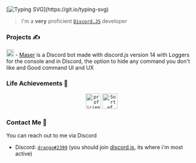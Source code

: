 [![Typing SVG](https://readme-typing-svg.herokuapp.com?color=%23F713C0&duration=4000&lines=Hey+%F0%9F%91%8B+it's+Drango!)](https://git.io/typing-svg)

> I'm a **very** proficient [`Discord.JS`] developer

### Projects ✍️
<img title="maser" height="20" width="20" src="https://i.imgur.com/huN5mSc.png"> - [Maser] is a Discord bot made with discord.js version 14 with Loggers for the console and in Discord, the option to hide any command you don't like and Good command UI and UX

### Life Achievements 🥇
<p align="center">
  <code><img title="proficient" height="40" width="40" src="https://cdn.discordapp.com/role-icons/222079219327434752/da801c84685e51128870c7e7bc7162dd.webp?size=40&quality=lossless"></code>
  <code><img title="Sort of Exclusive VIP Club Member" height="40" width="40"  src="https://cdn.discordapp.com/role-icons/693933023338692678/d431ad36fd59bf46c01307926194ee58.webp?size=40&quality=lossless"></code>
</p>

### Contact Me 📱

You can reach out to me via Discord

- Discord: [`drango#2399`](https://discord.com/users/196333104183508992) (you should join [discord.js](https://discord.gg/djs), its where i'm most active)

<!----------------- Quick Links --------------->
[`Discord.JS`]:          https://github.com/discordjs
[Maser]:                 https://github.com/el-durango/maser
